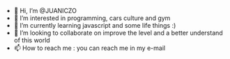 - 👋 Hi, I’m @JUANICZO
- 👀 I’m interested in programming, cars culture and gym
- 🌱 I’m currently learning javascript and some life things :)
- 💞️ I’m looking to collaborate on improve the level and a better understand of this world 
- 📫 How to reach me : you can reach me in my e-mail

<!---
JUANICZO/JUANICZO is a ✨ special ✨ repository because its `README.md` (this file) appears on your GitHub profile.
You can click the Preview link to take a look at your changes.
--->
